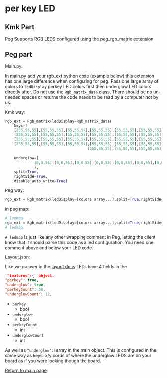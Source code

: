 # per key LED

## Kmk Part

Peg Supports RGB LEDS configured using the
[peg_rgb_matrix](https://github.com/KMKfw/kmk_firmware/blob/master/docs/peg_rgb_matrix.md)
extension.




## Peg part

Main.py:

In main.py add your rgb_ext python code (example below) this extension has one
large difference when configuring for peg. Pass one large array of colors to
`ledDisplay` perkey LED colors first then underglow LED colors directly after.
Do not use the `Rgb_matrix_data` class. There should be no un-needed spaces or
returns the code needs to be read by a computer not by us.

Kmk way:

```python 
rgb_ext = Rgb_matrix(ledDisplay=Rgb_matrix_data(
    keys=[
    [255,55,55],[55,55,55],[55,55,55],[55,55,55],[55,55,55],[55,55,55],                        [55,55,55],[55,55,55],[55,55,55],[55,55,55],[55,55,55],[255,55,55],
    [255,55,55],[55,55,55],[55,55,55],[55,55,55],[55,55,55],[55,55,55],                        [55,55,55],[55,55,55],[55,55,55],[55,55,55],[55,55,55],[255,55,55],
    [255,55,55],[55,55,55],[55,55,55],[55,55,55],[55,55,55],[55,55,55],                        [55,55,55],[55,55,55],[55,55,55],[55,55,55],[55,55,55],[255,55,55],
    [255,55,55],[55,55,55],[55,55,55],[55,55,55],[55,55,55],[55,55,55],[255,55,55],[255,55,55],[55,55,55],[55,55,55],[55,55,55],[55,55,55],[55,55,55],[255,55,55],
                                     [255,55,55],[55,55,55],[55,55,55],[255,55,55],[255,55,55],[55,55,55],[55,55,55],[255,55,55]],
                                    
    underglow=[ 
             [0,0,55],[0,0,55],[0,0,55],[0,0,55],[0,0,55],[0,0,55],[0,0,55],[0,0,55],[0,0,55],[0,0,55],[0,0,55],[0,0,55]]
             ),
    split=True,
    rightSide=True,
    disable_auto_write=True)
```

Peg way:

```python
rgb_ext = Rgb_matrix(ledDisplay=[colors array...],split=True,rightSide=False,disable_auto_write=True)
```
in peg map:

```python
# ledmap
rgb_ext = Rgb_matrix(ledDisplay=[colors array...],split=True,rightSide=False,disable_auto_write=True)
# ledmap
```

`# ledmap` Is just like any other wrapping comment in Peg, letting the client
know that it should parse this code as a led configuration. You need one comment
above and below your LED code.

Layout.json:

Like we go over in the [layout docs](./layout.md) LEDs have 4 fields in the

```json
`"features":{` object.
"perkey": true,
"underglow": true,
"perkeyCount": 58,
"underglowCount": 12,
 ```
* `perkey`
    * bool
* `underglow`
    * bool
* `perkeyCount`
    * int
* `underglowCount`
    * int

As well as `"underglow":[`array in the main object. This is configured in the
same way as keys. x/y cords of where the underglow LEDS are on your board as if
you were looking though the board.

[Return to main page](./README.md)
